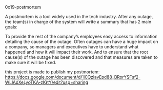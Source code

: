 0x19-postmortem

A postmortem is a tool widely used in the tech industry. After any outage, the team(s) in charge of the system will write a summary that has 2 main goals:

To provide the rest of the company’s employees easy access to information detailing the cause of the outage. Often outages can have a huge impact on a company, so managers and executives have to understand what happened and how it will impact their work.
And to ensure that the root cause(s) of the outage has been discovered and that measures are taken to make sure it will be fixed.


this project is made to publish my postmortem:
https://docs.google.com/document/d/1i0QzlavEpd88_BRorYSFsf2-WLlAdXeLyoTKA-zIGtY/edit?usp=sharing
